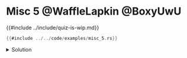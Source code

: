 # Misc 5 @WaffleLapkin @BoxyUwU

{{#include ../include/quiz-is-wip.md}}

```rust
{{#include ../../code/examples/misc_5.rs}}
```

<details>
<summary>Solution</summary>

```
{{#include ../../code/examples/stderr/misc_5.stderr}}
```

The diagnostic can be confusing, but the issue here is that you can't refer to items from super traits through sub traits. Even though `Sub` has a super trait `Super`, you can't use `Sub::assoc()`.

The diagnostic assumes that you meant to use `Sub` as a type, not a trait, which requires the `dyn` keyword. (In this specific case this assumption doesn't make sense, since `Sub` is not dyn compatible)

You *can* use `Super::assoc()` though, i.e. this compiles just fine:

```rust
trait Super {
    fn assoc() -> Self;
}

trait Sub: Super {}

fn f<T: Sub>() -> T {
    Super::assoc()
}
```

`Trait::assoc` is a shorter version of `<_ as Trait>::assoc` (aka [fully qualified path](https://doc.rust-lang.org/reference/paths.html#qualified-paths)).

</details>
